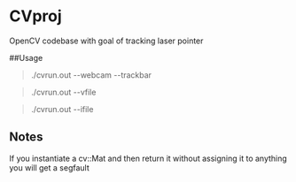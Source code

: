 # CVproj
OpenCV codebase with goal of tracking laser pointer

##Usage

> ./cvrun.out --webcam <webcam id> --trackbar <proccessing stream>

> ./cvrun.out --vfile <file name>

> ./cvrun.out --ifile <file name>

## Notes 

If you instantiate a cv::Mat and then return it without assigning it to
anything you will get a segfault



